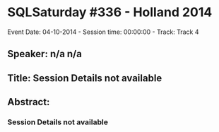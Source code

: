 # SQLSaturday #336 - Holland 2014
Event Date: 04-10-2014 - Session time: 00:00:00 - Track: Track 4
## Speaker: n/a n/a
## Title: Session Details not available
## Abstract:
### Session Details not available
